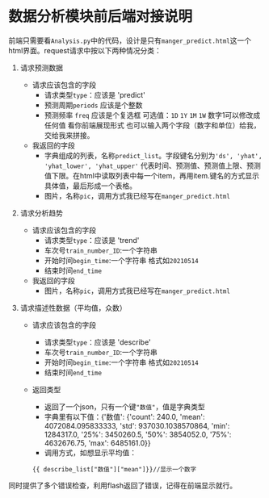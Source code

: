 # 数据分析模块前后端对接说明



前端只需要看`Analysis.py`中的代码，设计是只有`manger_predict.html`这一个html界面。request请求中按以下两种情况分类：

1. 请求预测数据
   - 请求应该包含的字段
     - 请求类型`type`：应该是    'predict'
     - 预测周期`periods`    应该是个整数
     - 预测频率 `freq`   应该是个复选框    可选值：`1D`   `1Y`   `1M`  `1W`       数字1可以修改成任何值  看你前端展现形式   也可以输入两个字段（数字和单位）给我，交给我来拼接。
   - 我返回的字段
     - 字典组成的列表，名称`predict_list`。字段键名分别为`'ds', 'yhat', 'yhat_lower', 'yhat_upper'`  代表时间、预测值、预测值上限、预测值下限。在html中读取列表中每一个item，再用item.键名的方式显示具体值，最后形成一个表格。
     - 图片，名称`pic`，调用方式我已经写在`manger_predict.html`
   
2. 请求分析趋势
   - 请求应该包含的字段
     - 请求类型`type`：应该是    'trend'
     - 车次号`train_number_ID`:一个字符串
     - 开始时间`begin_time`:一个字符串  格式如`20210514`
     - 结束时间`end_time`
   - 我返回的字段
     - 图片，名称`pic`，调用方式我已经写在`manger_predict.html`
   
3. 请求描述性数据（平均值，众数）

   - 请求应该包含的字段
     - 请求类型`type`：应该是    'describe'
     - 车次号`train_number_ID`:一个字符串
     - 开始时间`begin_time`:一个字符串  格式如`20210514`
     - 结束时间`end_time`

   - 返回类型
     - 返回了一个json，只有一个键`"数值"`，值是字典类型
     - 字典里有以下值：{'数值': {'count': 240.0, 'mean': 4072084.095833333, 'std': 937030.1038570864, 'min': 1284317.0, '25%': 3450260.5, '50%': 3854052.0, '75%': 4632676.75, 'max': 6485161.0}}
     - 调用方式，如想显示平均值：

     ```
     {{ describe_list["数值"]["mean"]}}//显示一个数字
     ```

     

同时提供了多个错误检查，利用flash返回了错误，记得在前端显示就行。



